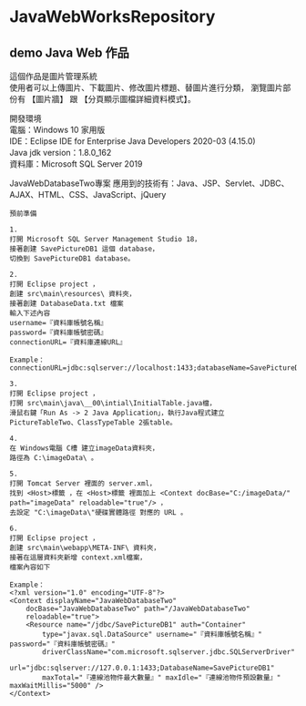 # JavaWebWorksRepository

## demo Java Web 作品

這個作品是圖片管理系統  
使用者可以上傳圖片、下載圖片、修改圖片標題、替圖片進行分類，
瀏覽圖片部份有 【圖片牆】 跟 【分頁顯示圖檔詳細資料模式】。

開發環境  
電腦：Windows 10 家用版  
IDE：Eclipse IDE for Enterprise Java Developers 2020-03 (4.15.0)  
Java jdk version：1.8.0_162  
資料庫：Microsoft SQL Server 2019  

JavaWebDatabaseTwo專案 應用到的技術有：Java、JSP、Servlet、JDBC、AJAX、HTML、CSS、JavaScript、jQuery  

```no-highlight
預前準備

1.
打開 Microsoft SQL Server Management Studio 18，
接著創建 SavePictureDB1 這個 database，
切換到 SavePictureDB1 database。

2.
打開 Eclipse project ，
創建 src\main\resources\ 資料夾，
接著創建 DatabaseData.txt 檔案
輸入下述內容
username=『資料庫帳號名稱』
password=『資料庫帳號密碼』
connectionURL=『資料庫連線URL』

Example：
connectionURL=jdbc:sqlserver://localhost:1433;databaseName=SavePictureDB1

3.
打開 Eclipse project ，
打開 src\main\java\__00\intial\InitialTable.java檔，
滑鼠右鍵「Run As -> 2 Java Application」，執行Java程式建立 PictureTableTwo、ClassTypeTable 2張table。

4.
在 Windows電腦 C槽 建立imageData資料夾，
路徑為 C:\imageData\ 。

5.
打開 Tomcat Server 裡面的 server.xml，
找到 <Host>標籤 ，在 <Host>標籤 裡面加上 <Context docBase="C:/imageData/" path="imageData" reloadable="true"/> ，
去設定 "C:\imageData\"硬碟實體路徑 對應的 URL 。

6.
打開 Eclipse project ，
創建 src\main\webapp\META-INF\ 資料夾，
接著在這層資料夾新增 context.xml檔案，
檔案內容如下

Example：
<?xml version="1.0" encoding="UTF-8"?>
<Context displayName="JavaWebDatabaseTwo"
	docBase="JavaWebDatabaseTwo" path="/JavaWebDatabaseTwo"
	reloadable="true">
	<Resource name="/jdbc/SavePictureDB1" auth="Container"
		type="javax.sql.DataSource" username="『資料庫帳號名稱』" password="『資料庫帳號密碼』"
		driverClassName="com.microsoft.sqlserver.jdbc.SQLServerDriver"
		url="jdbc:sqlserver://127.0.0.1:1433;DatabaseName=SavePictureDB1"
		maxTotal="『連線池物件最大數量』" maxIdle="『連線池物件預設數量』" maxWaitMillis="5000" />
</Context>
```
